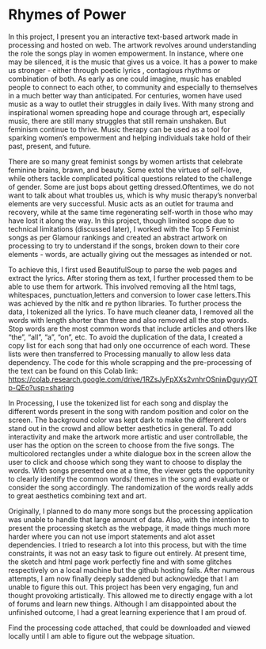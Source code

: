 # Rhymes of Power

In this project, I present you an interactive text-based artwork made in processing and hosted on web. The artwork revolves around understanding the role the songs play in women empowerment. In instance, where one may be silenced, it is the music that gives us a voice. It has a power to make us stronger - either through poetic lyrics , contagious rhythms or combination of both. As early as one could imagine, music has enabled people to connect to each other, to community and especially to themselves in a much better way than anticipated. For centuries, women have used music as a way to outlet their struggles in daily lives. With many strong and inspirational women spreading hope and courage through art, especially music, there are still many struggles that still remain unshaken. But feminism continue to thrive. Music therapy can be used as a tool for sparking women’s empowerment and helping individuals take hold of their past, present, and future.

There are so many great feminist songs by women artists that celebrate feminine brains, brawn, and beauty. Some extol the virtues of self-love, while others tackle complicated political questions related to the challenge of gender. Some are just bops about getting dressed.Oftentimes, we do not want to talk about what troubles us, which is why music therapy’s nonverbal elements are very successful. Music acts as an outlet for trauma and recovery, while at the same time regenerating self-worth in those who may have lost it along the way. In this project, though limited scope due to technical limitations (discussed later), I worked with the Top 5 Feminist songs as per Glamour rankings and created an abstract artwork on processing to try to understand if the songs, broken down to their core elements - words, are actually giving out the messages as intended or not. 

To achieve this, I first used BeautifulSoup to parse the web pages and extract the lyrics. After storing them as text, I further processed them to be able to use them for artwork. This involved removing all the html tags, whitespaces, punctuation,letters and conversion to lower case letters.This was achieved by the nltk and re python libraries. To further process the data, I tokenized all the lyrics. To have much cleaner data, I removed all the words with length shorter than three and also removed all the stop words. Stop words are the most common words that include articles and others like “the”, “all”, “a”, “on”, etc. To avoid the duplication of the data, I created a copy list for each song that had only one occurrence of each word. These lists were then transferred to Processing manually to allow less data dependency. The code for this whole scrapping and the pre-processing of the text can be found on this Colab link:
https://colab.research.google.com/drive/1RZsJyFpXXs2vnhrOSniwDguyyQTp-QEo?usp=sharing

In Processing, I use the tokenized list for each song and display the different words present in the song with random position and color on the screen. The background color was kept dark to make the different colors stand out in the crowd and allow better aesthetics in general. To add interactivity and make the artwork more artistic and user controllable, the user has the option on the screen to choose from the five songs. The multicolored rectangles under a white dialogue box in the screen allow the user to click and choose which song they want to choose to display the words. With songs presented one at a time, the viewer gets the opportunity to clearly identify the common words/ themes in the song and evaluate or consider the song accordingly. The randomization of the words really adds to great aesthetics combining text and art.  

Originally, I planned to do many more songs but the processing application was unable to handle that large amount of data. Also, with the intention to present the processing sketch as the webpage, it made things much more harder where you can not use import statements and alot asset dependencies. I tried to research a lot into this process, but with the time constraints, it was not an easy task to figure out entirely. At present time, the sketch and html page work perfectly fine and with some glitches respectively on a local machine but the github hosting fails. After numerous attempts, I am now finally deeply saddened but acknowledge that I am unable to figure this out. This project has been very engaging, fun and thought provoking artistically. This allowed me to directly engage with a lot of forums and learn new things. Although I am disappointed about the unfinished outcome, I had a great learning experience that I am proud of. 

Find the processing code attached, that could be downloaded and viewed locally until I am able to figure out the webpage situation.

